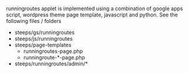 runningroutes applet is implemented using a combination of google apps script, wordpress theme page template,  javascript and python. See the following files / folders

* steeps/gs/runningroutes
* steeps/js/runningroutes
* steeps/page-templates
  * runningroutes-page.php
  * runningroute-*-page.php
* steeps/runningroutes/admin/*
